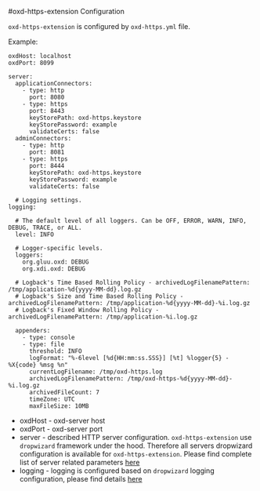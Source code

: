 #oxd-https-extension Configuration

`oxd-https-extension` is configured by `oxd-https.yml` file.

Example:

```
oxdHost: localhost
oxdPort: 8099

server:
  applicationConnectors:
    - type: http
      port: 8080
    - type: https
      port: 8443
      keyStorePath: oxd-https.keystore
      keyStorePassword: example
      validateCerts: false
  adminConnectors:
    - type: http
      port: 8081
    - type: https
      port: 8444
      keyStorePath: oxd-https.keystore
      keyStorePassword: example
      validateCerts: false

  # Logging settings.
logging:

  # The default level of all loggers. Can be OFF, ERROR, WARN, INFO, DEBUG, TRACE, or ALL.
  level: INFO

  # Logger-specific levels.
  loggers:
    org.gluu.oxd: DEBUG
    org.xdi.oxd: DEBUG

  # Logback's Time Based Rolling Policy - archivedLogFilenamePattern: /tmp/application-%d{yyyy-MM-dd}.log.gz
  # Logback's Size and Time Based Rolling Policy -  archivedLogFilenamePattern: /tmp/application-%d{yyyy-MM-dd}-%i.log.gz
  # Logback's Fixed Window Rolling Policy -  archivedLogFilenamePattern: /tmp/application-%i.log.gz

  appenders:
    - type: console
    - type: file
      threshold: INFO
      logFormat: "%-6level [%d{HH:mm:ss.SSS}] [%t] %logger{5} - %X{code} %msg %n"
      currentLogFilename: /tmp/oxd-https.log
      archivedLogFilenamePattern: /tmp/oxd-https-%d{yyyy-MM-dd}-%i.log.gz
      archivedFileCount: 7
      timeZone: UTC
      maxFileSize: 10MB
```

* oxdHost - oxd-server host
* oxdPort - oxd-server port
* server - described HTTP server configuration. `oxd-https-extension` use `dropwizard` framework under the hood. Therefore all servers dropwizard configuration is available for `oxd-https-extension`. Please find complete list of server related parameters [here](http://www.dropwizard.io/0.9.1/docs/manual/configuration.html)
* logging - logging is configured based on `dropwizard` logging configuration, please find details [here](http://www.dropwizard.io/0.9.1/docs/manual/configuration.html#logging)